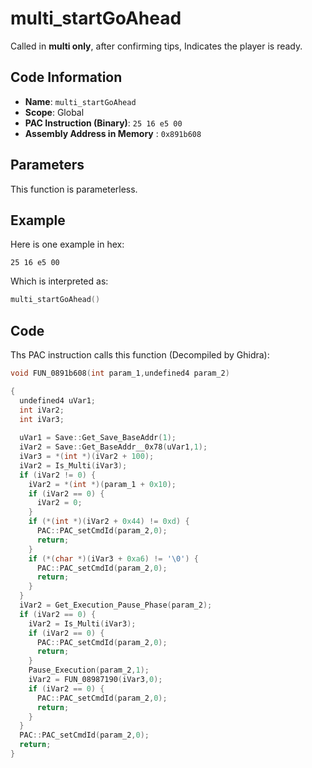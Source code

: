 # multi_startGoAhead

Called in **multi only**, after confirming tips, Indicates the player is ready.

## Code Information

- **Name**: `multi_startGoAhead`
- **Scope**: Global
- **PAC Instruction (Binary)**: `25 16 e5 00`
- **Assembly Address in Memory** : `0x891b608`

## Parameters

This function is parameterless.


## Example

Here is one example in hex:

```25 16 e5 00```

Which is interpreted as:

```c
multi_startGoAhead()
```

## Code

Ths PAC instruction calls this function (Decompiled by Ghidra):

```c
void FUN_0891b608(int param_1,undefined4 param_2)

{
  undefined4 uVar1;
  int iVar2;
  int iVar3;
  
  uVar1 = Save::Get_Save_BaseAddr(1);
  iVar2 = Save::Get_BaseAddr__0x78(uVar1,1);
  iVar3 = *(int *)(iVar2 + 100);
  iVar2 = Is_Multi(iVar3);
  if (iVar2 != 0) {
    iVar2 = *(int *)(param_1 + 0x10);
    if (iVar2 == 0) {
      iVar2 = 0;
    }
    if (*(int *)(iVar2 + 0x44) != 0xd) {
      PAC::PAC_setCmdId(param_2,0);
      return;
    }
    if (*(char *)(iVar3 + 0xa6) != '\0') {
      PAC::PAC_setCmdId(param_2,0);
      return;
    }
  }
  iVar2 = Get_Execution_Pause_Phase(param_2);
  if (iVar2 == 0) {
    iVar2 = Is_Multi(iVar3);
    if (iVar2 == 0) {
      PAC::PAC_setCmdId(param_2,0);
      return;
    }
    Pause_Execution(param_2,1);
    iVar2 = FUN_08987190(iVar3,0);
    if (iVar2 == 0) {
      PAC::PAC_setCmdId(param_2,0);
      return;
    }
  }
  PAC::PAC_setCmdId(param_2,0);
  return;
}
```

